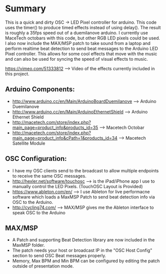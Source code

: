 # Summary
This is a quick and dirty OSC -> LED Pixel controller for arduino. This code uses the timer() to produce timed effects instead of using delay(). The result is roughly a 35fps speed out of a duemilanove arduino. I currently use MaceTech octobars with this code, but other RGB LED pixels could be used. I also now include the MAX/MSP patch to take sound from a laptop and perform realtime beat detection to send beat messages to the Arduino LED Pixel controller. This allows for some cool effects that move with the music and can also be used for syncing the speed of visual effects to music. 

https://vimeo.com/51333812 --> Video of the effects currently included in this project.

## Arduino Components:
* http://www.arduino.cc/en/Main/ArduinoBoardDuemilanove --> Arduino Duemilanove
* http://www.arduino.cc/en/Main/ArduinoEthernetShield --> Arduino Ethernet Shield
* http://macetech.com/store/index.php?main_page=product_info&products_id=35 --> Macetech Octobar
* http://macetech.com/store/index.php?main_page=product_info&cPath=1&products_id=34 --> Macetech Satellite Module

## OSC Configuration:
* I have my OSC clients send to the broadcast to allow multiple endpoints to receive the same OSC messages.
* http://hexler.net/software/touchosc --> is the iPad/iPhone app I use to manually control the LED Pixels. (TouchOSC Layout is Provided)
* https://www.ableton.com/en/ --> I use Ableton for live performacne software which loads a MaxMSP Patch to send beat detection info via OSC to the Arduino.
* http://cycling74.com/ --> MAX/MSP gives me the Ableton interface to speak OSC to the Arduino

## MAX/MSP
* A Patch and supporting Beat Detection library are now included in the MaxMSP folder. 
* The patch needs your host or broadcast IP in the "OSC Host Config" section to send OSC Beat messages properly.
* Memory, Max BPM and Min BPM can be configured by editing the patch outside of presentation mode.
